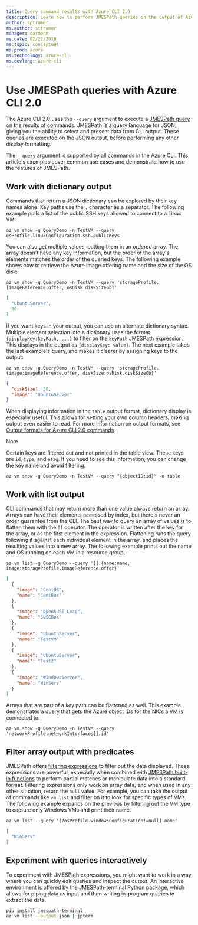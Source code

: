 ```yaml
---
title: Query command results with Azure CLI 2.0
description: Learn how to perform JMESPath queries on the output of Azure CLI 2.0 commands.
author: sptramer
ms.author: sttramer
manager: carmonm
ms.date: 02/22/2018
ms.topic: conceptual
ms.prod: azure
ms.technology: azure-cli
ms.devlang: azure-cli
---
```


# Use JMESPath queries with Azure CLI 2.0

The Azure CLI 2.0 uses the `--query` argument to execute a [JMESPath query](http://jmespath.org) on the results of commands. JMESPath is a query language for JSON, giving you the ability to select and present data from CLI output. These queries are executed on the JSON output, before performing any other display formatting.

The `--query` argument is supported by all commands in the Azure CLI. This article's examples cover common use cases and demonstrate how to use the features of JMESPath.

## Work with dictionary output

Commands that return a JSON dictionary can be explored by their key names alone. Key paths use the `.` character as a separator. The following example pulls a list of the public SSH keys allowed to connect to a Linux VM:

```azurecli
az vm show -g QueryDemo -n TestVM --query osProfile.linuxConfiguration.ssh.publicKeys
```

You can also get multiple values, putting them in an ordered array. The array doesn't have any key information, but the order of the array's elements matches the order of the queried keys. The following example shows how to retrieve the Azure image offering name and the size of the OS disk:

```azurecli
az vm show -g QueryDemo -n TestVM --query 'storageProfile.[imageReference.offer, osDisk.diskSizeGb]'
```

```json
[
  "UbuntuServer",
  30
]
```

If you want keys in your output, you can use an alternate dictionary syntax. Multiple element selection into a dictionary uses the format `{displayKey:keyPath, ...}` to filter on the `keyPath` JMESPath expression. This displays in the output as `{displayKey: value}`. The next example takes the last example's query, and makes it clearer by assigning keys to the output:

```azurecli
az vm show -g QueryDemo -n TestVM --query 'storageProfile.{image:imageReference.offer, diskSize:osDisk.diskSizeGb}'
```

```json
{
  "diskSize": 30,
  "image": "UbuntuServer"
}
```

When displaying information in the `table` output format, dictionary display is especially useful. This allows for setting your own column headers, making output even easier to read. For more information on output formats, see [Output formats for Azure CLI 2.0 commands](/cli/azure/format-output-azure-cli).

> [!NOTE]
> Certain keys are filtered out and not printed in the table view. These keys are `id`, `type`, and `etag`. If you need to see this information, you can change the key name and avoid filtering.
>
> ```azurecli
> az vm show -g QueryDemo -n TestVM --query "{objectID:id}" -o table
> ```

## Work with list output

CLI commands that may return more than one value always return an array. Arrays can have their elements accessed by index, but there's never an order guarantee from the CLI. The best way to query an array of values is to flatten them with the `[]` operator. The operator is written after the key for the array, or as the first element in the expression. Flattening runs the query following it against each individual element in the array, and places the resulting values into a new array. The following example prints out the name and OS running on each VM in a resource group. 

```azurecli
az vm list -g QueryDemo --query '[].{name:name, image:storageProfile.imageReference.offer}'
```

```json
[
  {
    "image": "CentOS",
    "name": "CentBox"
  },
  {
    "image": "openSUSE-Leap",
    "name": "SUSEBox"
  },
  {
    "image": "UbuntuServer",
    "name": "TestVM"
  },
  {
    "image": "UbuntuServer",
    "name": "Test2"
  },
  {
    "image": "WindowsServer",
    "name": "WinServ"
  }
]
```

Arrays that are part of a key path can be flattened as well. This example demonstrates a query that gets the Azure object IDs for the NICs a VM is connected to.

```azurecli
az vm show -g QueryDemo -n TestVM --query 'networkProfile.networkInterfaces[].id'
```

## Filter array output with predicates

JMESPath offers [filtering expressions](http://jmespath.org/specification.html#filterexpressions) to filter out the data displayed. These expressions are powerful, especially when combined with [JMESPath built-in functions](http://jmespath.org/specification.html#built-in-functions) to perform partial matches or manipulate data into a standard format. Filtering expressions only work on array data, and when used in any other situation, return the `null` value. For example, you can take the output of commands like `vm list` and filter on it to look for specific types of VMs. The following example expands on the previous by filtering out the VM type to capture only Windows VMs and print their name.

```azurecli
az vm list --query '[?osProfile.windowsConfiguration!=null].name'
```

```json
[
  "WinServ"
]
```

## Experiment with queries interactively

To experiment with JMESPath expressions, you might want to work in a way where you can quickly edit queries and inspect the output. An interactive environment is offered by the [JMESPath-terminal](https://github.com/jmespath/jmespath.terminal) Python package, which allows for piping data as input and then writing in-program queries to extract the data.

```bash
pip install jmespath-terminal
az vm list --output json | jpterm
```

